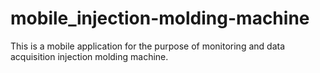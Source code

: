 # mobile_injection-molding-machine
This is a mobile application for the purpose of monitoring  and  data acquisition injection molding machine.
